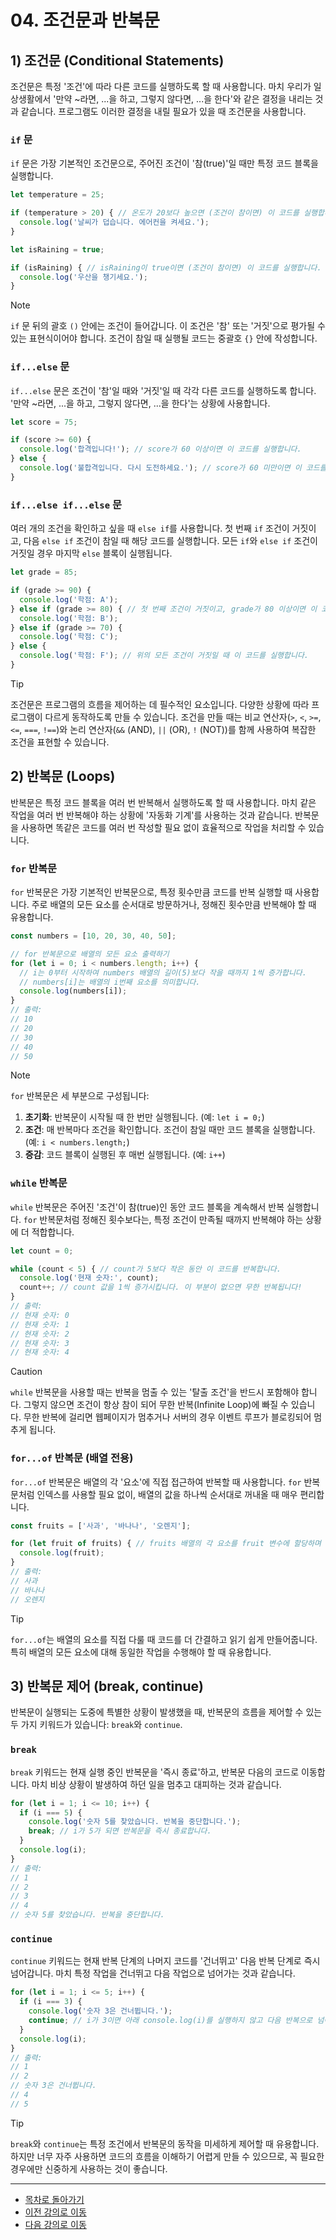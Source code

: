 # 04. 조건문과 반복문

## 1) 조건문 (Conditional Statements)

조건문은 특정 '조건'에 따라 다른 코드를 실행하도록 할 때 사용합니다. 마치 우리가 일상생활에서 '만약 ~라면, ...을 하고, 그렇지 않다면, ...을 한다'와 같은 결정을 내리는 것과 같습니다. 프로그램도 이러한 결정을 내릴 필요가 있을 때 조건문을 사용합니다.

### `if` 문

`if` 문은 가장 기본적인 조건문으로, 주어진 조건이 '참(true)'일 때만 특정 코드 블록을 실행합니다.

```javascript
let temperature = 25;

if (temperature > 20) { // 온도가 20보다 높으면 (조건이 참이면) 이 코드를 실행합니다.
  console.log('날씨가 덥습니다. 에어컨을 켜세요.');
}

let isRaining = true;

if (isRaining) { // isRaining이 true이면 (조건이 참이면) 이 코드를 실행합니다.
  console.log('우산을 챙기세요.');
}
```

> [!NOTE]
> `if` 문 뒤의 괄호 `()` 안에는 조건이 들어갑니다. 이 조건은 '참' 또는 '거짓'으로 평가될 수 있는 표현식이어야 합니다. 조건이 참일 때 실행될 코드는 중괄호 `{}` 안에 작성합니다.

### `if...else` 문

`if...else` 문은 조건이 '참'일 때와 '거짓'일 때 각각 다른 코드를 실행하도록 합니다. '만약 ~라면, ...을 하고, 그렇지 않다면, ...을 한다'는 상황에 사용합니다.

```javascript
let score = 75;

if (score >= 60) {
  console.log('합격입니다!'); // score가 60 이상이면 이 코드를 실행합니다.
} else {
  console.log('불합격입니다. 다시 도전하세요.'); // score가 60 미만이면 이 코드를 실행합니다.
}
```

### `if...else if...else` 문

여러 개의 조건을 확인하고 싶을 때 `else if`를 사용합니다. 첫 번째 `if` 조건이 거짓이고, 다음 `else if` 조건이 참일 때 해당 코드를 실행합니다. 모든 `if`와 `else if` 조건이 거짓일 경우 마지막 `else` 블록이 실행됩니다.

```javascript
let grade = 85;

if (grade >= 90) {
  console.log('학점: A');
} else if (grade >= 80) { // 첫 번째 조건이 거짓이고, grade가 80 이상이면 이 코드를 실행합니다.
  console.log('학점: B');
} else if (grade >= 70) {
  console.log('학점: C');
} else {
  console.log('학점: F'); // 위의 모든 조건이 거짓일 때 이 코드를 실행합니다.
}
```

> [!TIP]
> 조건문은 프로그램의 흐름을 제어하는 데 필수적인 요소입니다. 다양한 상황에 따라 프로그램이 다르게 동작하도록 만들 수 있습니다. 조건을 만들 때는 비교 연산자(`>`, `<`, `>=`, `<=`, `===`, `!==`)와 논리 연산자(`&&` (AND), `||` (OR), `!` (NOT))를 함께 사용하여 복잡한 조건을 표현할 수 있습니다.

## 2) 반복문 (Loops)

반복문은 특정 코드 블록을 여러 번 반복해서 실행하도록 할 때 사용합니다. 마치 같은 작업을 여러 번 반복해야 하는 상황에 '자동화 기계'를 사용하는 것과 같습니다. 반복문을 사용하면 똑같은 코드를 여러 번 작성할 필요 없이 효율적으로 작업을 처리할 수 있습니다.

### `for` 반복문

`for` 반복문은 가장 기본적인 반복문으로, 특정 횟수만큼 코드를 반복 실행할 때 사용합니다. 주로 배열의 모든 요소를 순서대로 방문하거나, 정해진 횟수만큼 반복해야 할 때 유용합니다.

```javascript
const numbers = [10, 20, 30, 40, 50];

// for 반복문으로 배열의 모든 요소 출력하기
for (let i = 0; i < numbers.length; i++) {
  // i는 0부터 시작하여 numbers 배열의 길이(5)보다 작을 때까지 1씩 증가합니다.
  // numbers[i]는 배열의 i번째 요소를 의미합니다.
  console.log(numbers[i]);
}
// 출력:
// 10
// 20
// 30
// 40
// 50
```

> [!NOTE]
> `for` 반복문은 세 부분으로 구성됩니다:
> 1.  **초기화**: 반복문이 시작될 때 한 번만 실행됩니다. (예: `let i = 0;`)
> 2.  **조건**: 매 반복마다 조건을 확인합니다. 조건이 참일 때만 코드 블록을 실행합니다. (예: `i < numbers.length;`)
> 3.  **증감**: 코드 블록이 실행된 후 매번 실행됩니다. (예: `i++`)

### `while` 반복문

`while` 반복문은 주어진 '조건'이 참(true)인 동안 코드 블록을 계속해서 반복 실행합니다. `for` 반복문처럼 정해진 횟수보다는, 특정 조건이 만족될 때까지 반복해야 하는 상황에 더 적합합니다.

```javascript
let count = 0;

while (count < 5) { // count가 5보다 작은 동안 이 코드를 반복합니다.
  console.log('현재 숫자:', count);
  count++; // count 값을 1씩 증가시킵니다. 이 부분이 없으면 무한 반복됩니다!
}
// 출력:
// 현재 숫자: 0
// 현재 숫자: 1
// 현재 숫자: 2
// 현재 숫자: 3
// 현재 숫자: 4
```

> [!CAUTION]
> `while` 반복문을 사용할 때는 반복을 멈출 수 있는 '탈출 조건'을 반드시 포함해야 합니다. 그렇지 않으면 조건이 항상 참이 되어 무한 반복(Infinite Loop)에 빠질 수 있습니다. 무한 반복에 걸리면 웹페이지가 멈추거나 서버의 경우 이벤트 루프가 블로킹되어 멈추게 됩니다.

### `for...of` 반복문 (배열 전용)

`for...of` 반복문은 배열의 각 '요소'에 직접 접근하여 반복할 때 사용합니다. `for` 반복문처럼 인덱스를 사용할 필요 없이, 배열의 값을 하나씩 순서대로 꺼내올 때 매우 편리합니다.

```javascript
const fruits = ['사과', '바나나', '오렌지'];

for (let fruit of fruits) { // fruits 배열의 각 요소를 fruit 변수에 할당하며 반복합니다.
  console.log(fruit);
}
// 출력:
// 사과
// 바나나
// 오렌지
```

> [!TIP]
>`for...of`는 배열의 요소를 직접 다룰 때 코드를 더 간결하고 읽기 쉽게 만들어줍니다. 특히 배열의 모든 요소에 대해 동일한 작업을 수행해야 할 때 유용합니다.

## 3) 반복문 제어 (break, continue)

반복문이 실행되는 도중에 특별한 상황이 발생했을 때, 반복문의 흐름을 제어할 수 있는 두 가지 키워드가 있습니다: `break`와 `continue`.

### `break`

`break` 키워드는 현재 실행 중인 반복문을 '즉시 종료'하고, 반복문 다음의 코드로 이동합니다. 마치 비상 상황이 발생하여 하던 일을 멈추고 대피하는 것과 같습니다.

```javascript
for (let i = 1; i <= 10; i++) {
  if (i === 5) {
    console.log('숫자 5를 찾았습니다. 반복을 중단합니다.');
    break; // i가 5가 되면 반복문을 즉시 종료합니다.
  }
  console.log(i);
}
// 출력:
// 1
// 2
// 3
// 4
// 숫자 5를 찾았습니다. 반복을 중단합니다.
```

### `continue`

`continue` 키워드는 현재 반복 단계의 나머지 코드를 '건너뛰고' 다음 반복 단계로 즉시 넘어갑니다. 마치 특정 작업을 건너뛰고 다음 작업으로 넘어가는 것과 같습니다.

```javascript
for (let i = 1; i <= 5; i++) {
  if (i === 3) {
    console.log('숫자 3은 건너뜁니다.');
    continue; // i가 3이면 아래 console.log(i)를 실행하지 않고 다음 반복으로 넘어갑니다.
  }
  console.log(i);
}
// 출력:
// 1
// 2
// 숫자 3은 건너뜁니다.
// 4
// 5
```

> [!TIP]
> `break`와 `continue`는 특정 조건에서 반복문의 동작을 미세하게 제어할 때 유용합니다. 하지만 너무 자주 사용하면 코드의 흐름을 이해하기 어렵게 만들 수 있으므로, 꼭 필요한 경우에만 신중하게 사용하는 것이 좋습니다.

---

- [목차로 돌아가기](../README.md)
- [이전 강의로 이동](03-ES6-Variables-and-Scoping.md)
- [다음 강의로 이동](05-ES6-Functions.md)
